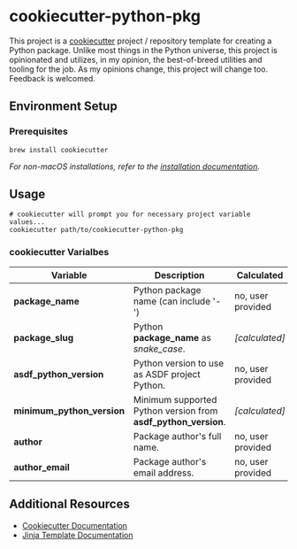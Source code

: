 # cookiecutter-python-pkg

This project is a [cookiecutter](https://github.com/cookiecutter/cookiecutter) project / repository template for
creating a Python package. Unlike most things in the Python universe, this project is opinionated and utilizes, in my
opinion, the best-of-breed utilities and tooling for the job. As my opinions change, this project will change too.
Feedback is welcomed.


## Environment Setup

### Prerequisites

```shell
brew install cookiecutter
```
_For non-macOS installations, refer to the_
_[installation documentation](https://cookiecutter.readthedocs.io/en/1.7.2/installation.html#install-cookiecutter)._


## Usage

```shell
# cookiecutter will prompt you for necessary project variable values...
cookiecutter path/to/cookiecutter-python-pkg
```

### cookiecutter Varialbes

| Variable                      | Description                                                     | Calculated        |
| -------                       | -----------                                                     | -------           |
| **package_name**              | Python package name (can include '-')                           | no, user provided |
| **package_slug**              | Python **package_name** as _snake_case_.                        | _[calculated]_    |
| **asdf_python_version**       | Python version to use as ASDF project Python.                   | no, user provided |
| **minimum_python_version**    | Minimum supported Python version from **asdf_python_version**.  | _[calculated]_    |
| **author**                    | Package author's full name.                                     | no, user provided |
| **author_email**              | Package author's email address.                                 | no, user provided |


## Additional Resources

* [Cookiecutter Documentation](https://cookiecutter.readthedocs.io)
* [Jinja Template Documentation](https://jinja.palletsprojects.com/en/2.11.x/templates/#)

